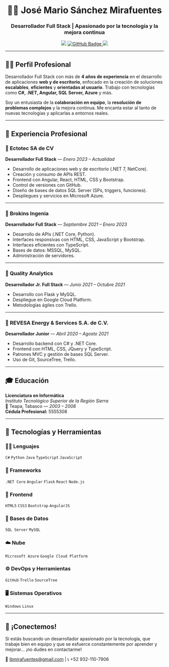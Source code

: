 <h1 align="center">👨‍💻 José Mario Sánchez Mirafuentes</h1>
<h3 align="center">Desarrollador Full Stack | Apasionado por la tecnología y la mejora continua</h3>

<p align="center">
  <a href="mailto:ibmirafuentes@gmail.com"><img src="https://img.shields.io/badge/Email-ibmirafuentes@gmail.com-red?style=flat-square&logo=gmail"></a>
  <a href="https://github.com/JMarioMirafuentes">
  <img src="https://img.shields.io/badge/GitHub-JMarioMirafuentes-181717?style=flat-square&logo=github&logoColor=white" alt="GitHub Badge"/>
</a>

  <img src="https://img.shields.io/badge/Teléfono-%2852%29932--110--7906-blue?style=flat-square&logo=phone" />
</p>

---

## 👨‍💼 Perfil Profesional

Desarrollador Full Stack con más de **4 años de experiencia** en el desarrollo de aplicaciones **web y de escritorio**, enfocado en la creación de soluciones **escalables**, **eficientes** y **orientadas al usuario**. Trabajo con tecnologías como **C#, .NET, Angular, SQL Server, Azure** y más.

Soy un entusiasta de la **colaboración en equipo**, la **resolución de problemas complejos** y la mejora continua. Me encanta estar al tanto de nuevas tecnologías y aplicarlas a entornos reales.

---

## 💼 Experiencia Profesional

### 🏢 Ectotec SA de CV  
**Desarrollador Full Stack** — *Enero 2023 – Actualidad*  
- Desarrollo de aplicaciones web y de escritorio (.NET 7, NetCore).
- Creación y consumo de APIs REST.
- Frontend con Angular, React, HTML, CSS y Bootstrap.
- Control de versiones con GitHub.
- Diseño de bases de datos SQL Server (SPs, triggers, funciones).
- Despliegues y servicios en Microsoft Azure.

---

### 🏢 Brokins Ingenia  
**Desarrollador Full Stack** — *Septiembre 2021 – Enero 2023*  
- Desarrollo de APIs (.NET Core, Python).
- Interfaces responsivas con HTML, CSS, JavaScript y Bootstrap.
- Interfaces eficientes con TypeScript.
- Bases de datos: MSSQL, MySQL.
- Administración de servidores.

---

### 🏢 Quality Analytics  
**Desarrollador Jr. Full Stack** — *Junio 2021 – Octubre 2021*  
- Desarrollo con Flask y MySQL.
- Despliegue en Google Cloud Platform.
- Metodologías ágiles con Trello.

---

### 🏢 REVESA Energy & Services S.A. de C.V.  
**Desarrollador Junior** — *Abril 2020 – Agosto 2021*  
- Desarrollo backend con C# y .NET Core.
- Frontend con HTML, CSS, JQuery y TypeScript.
- Patrones MVC y gestión de bases SQL Server.
- Uso de Git, SourceTree, Trello.

---

## 🎓 Educación

**Licenciatura en Informática**  
*Instituto Tecnológico Superior de la Región Sierra*  
📍 Teapa, Tabasco — *2003 – 2008*  
**Cédula Profesional:** 5555308

---

## 🧰 Tecnologías y Herramientas

### 👨‍💻 Lenguajes
`C#` `Python` `Java` `TypeScript` `JavaScript`

### 🔧 Frameworks
`.NET Core` `Angular` `Flask` `React` `Node.js`

### 🎨 Frontend
`HTML5` `CSS3` `Bootstrap` `AngularJS`

### 💾 Bases de Datos
`SQL Server` `MySQL`

### ☁️ Nube
`Microsoft Azure` `Google Cloud Platform`

### ⚙️ DevOps y Herramientas
`GitHub` `Trello` `SourceTree`

### 🖥️ Sistemas Operativos
`Windows` `Linux`

---


## 🤝 ¡Conectemos!

Si estás buscando un desarrollador apasionado por la tecnología, que trabaje bien en equipo y que se esfuerce constantemente por aprender y mejorar... ¡no dudes en contactarme!

📧 ibmirafuentes@gmail.com | 📞 +52 932-110-7906  

